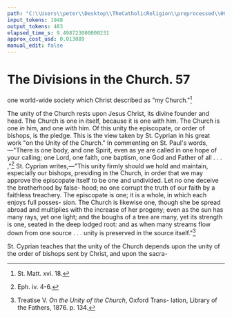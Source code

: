 ```yaml
---
path: "C:\\Users\\peter\\Desktop\\TheCatholicReligion\\preprocessed\\00077.jpg"
input_tokens: 1948
output_tokens: 483
elapsed_time_s: 9.498723000000231
approx_cost_usd: 0.013089
manual_edit: false
---
```

# The Divisions in the Church. 57

one world-wide society which Christ described
as "my Church."[^1]

The unity of the Church rests upon Jesus
Christ, its divine founder and head. The
Church is one in itself, because it is one with
him. The Church is one *in* him, and one *with*
him. Of this unity the episcopate, or order of
bishops, is the pledge. This is the view taken
by St. Cyprian in his great work "on the Unity
of the Church." In commenting on St. Paul's
words,—"There is one body, and one Spirit,
even as ye are called in one hope of your
calling; one Lord, one faith, one baptism, one
God and Father of all . . . ,"[^2] St. Cyprian
writes,—"This unity firmly should we hold
and maintain, especially our bishops, presiding
in the Church, in order that we may approve
the episcopate itself to be one and undivided.
Let no one deceive the brotherhood by false-
hood; no one corrupt the truth of our faith by
a faithless treachery. The episcopate is one;
it is a whole, in which each enjoys full posses-
sion. The Church is likewise one, though she
be spread abroad and multiplies with the
increase of her progeny; even as the sun has
many rays, yet one light; and the boughs of
a tree are many, yet its strength is one, seated
in the deep lodged root: and as when many
streams flow down from one source . . . unity
is preserved in the source itself."[^3]

St. Cyprian teaches that the unity of the
Church depends upon the unity of the order
of bishops sent by Christ, and upon the sacra-

[^1]: St. Matt. xvi. 18.
[^2]: Eph. iv. 4-6.
[^3]: Treatise V. *On the Unity of the Church*, Oxford Trans-
lation, Library of the Fathers, 1876. p. 134.
